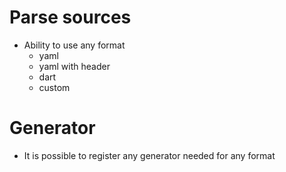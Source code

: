 # Parse sources
- Ability to use any format
  - yaml
  - yaml with header
  - dart
  - custom

# Generator
- It is possible to register any generator needed for any format